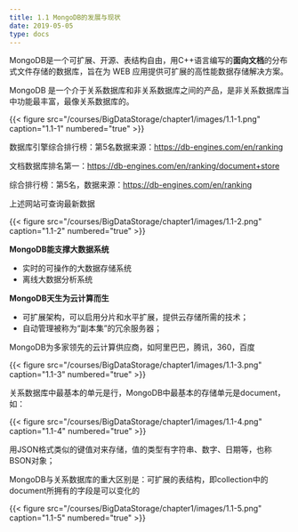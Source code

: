 ```yaml
---
title: 1.1 MongoDB的发展与现状
date: 2019-05-05
type: docs
---
```


MongoDB是一个可扩展、开源、表结构自由，用C++语言编写的**面向文档**的分布式文件存储的数据库，旨在为 WEB 应用提供可扩展的高性能数据存储解决方案。

MongoDB 是一个介于关系数据库和非关系数据库之间的产品，是非关系数据库当中功能最丰富，最像关系数据库的。

{{< figure src="/courses/BigDataStorage/chapter1/images/1.1-1.png" caption="1.1-1" numbered="true" >}}

数据库引擎综合排行榜：第5名数据来源：https://db-engines.com/en/ranking

文档数据库排名第一：https://db-engines.com/en/ranking/document+store

综合排行榜：第5名，数据来源：https://db-engines.com/en/ranking

上述网站可查询最新数据

{{< figure src="/courses/BigDataStorage/chapter1/images/1.1-2.png" caption="1.1-2" numbered="true" >}}

**MongoDB能支撑大数据系统**

- 实时的可操作的大数据存储系统
- 离线大数据分析系统

**MongoDB天生为云计算而生**

- 可扩展架构，可以启用分片和水平扩展，提供云存储所需的技术；
- 自动管理被称为“副本集”的冗余服务器；

MongoDB为多家领先的云计算供应商，如阿里巴巴，腾讯，360，百度

{{< figure src="/courses/BigDataStorage/chapter1/images/1.1-3.png" caption="1.1-3" numbered="true" >}}

关系数据库中最基本的单元是行，MongoDB中最基本的存储单元是document，如：

{{< figure src="/courses/BigDataStorage/chapter1/images/1.1-4.png" caption="1.1-4" numbered="true" >}}

用JSON格式类似的键值对来存储，值的类型有字符串、数字、日期等，也称BSON对象；

MongoDB与关系数据库的重大区别是：可扩展的表结构，即collection中的document所拥有的字段是可以变化的

{{< figure src="/courses/BigDataStorage/chapter1/images/1.1-5.png" caption="1.1-5" numbered="true" >}}
